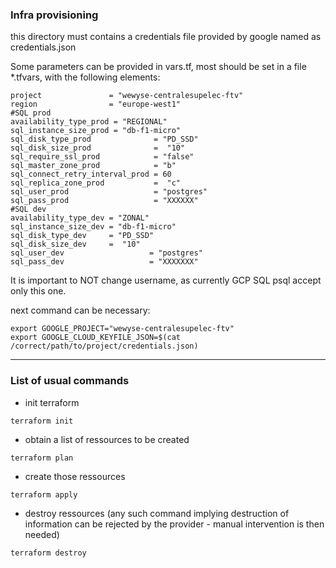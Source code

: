 ### Infra provisioning

this directory must contains a credentials file provided by google named as
credentials.json


Some parameters can be provided in vars.tf, most should be set in a file *.tfvars, with the 
following elements:

```
project               = "wewyse-centralesupelec-ftv"
region                = "europe-west1"
#SQL prod
availability_type_prod = "REGIONAL"
sql_instance_size_prod = "db-f1-micro"
sql_disk_type_prod              = "PD_SSD"
sql_disk_size_prod              =  "10"
sql_require_ssl_prod            = "false"
sql_master_zone_prod            = "b"
sql_connect_retry_interval_prod = 60
sql_replica_zone_prod           =  "c"
sql_user_prod                   = "postgres"
sql_pass_prod                   = "XXXXXX"
#SQL dev
availability_type_dev = "ZONAL"
sql_instance_size_dev = "db-f1-micro"
sql_disk_type_dev     = "PD_SSD"
sql_disk_size_dev     =  "10"
sql_user_dev                   = "postgres"
sql_pass_dev                   = "XXXXXXX"
```

It is important to NOT change username, as currently GCP SQL psql accept only this one.


next command can be necessary:

```
export GOOGLE_PROJECT="wewyse-centralesupelec-ftv"
export GOOGLE_CLOUD_KEYFILE_JSON=$(cat /correct/path/to/project/credentials.json)
```

---

### List of usual commands

- init terraform 

`terraform init`

- obtain a list of ressources to be created

`terraform plan`

- create those ressources 

`terraform apply`

- destroy ressources (any such command implying destruction of information can be
rejected by the provider - manual intervention is then needed)

`terraform destroy`